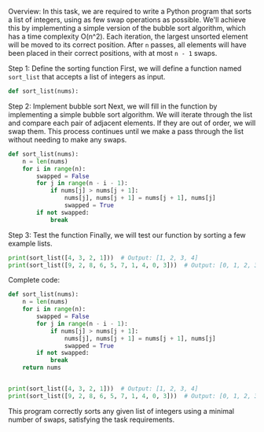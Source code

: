 Overview: 
In this task, we are required to write a Python program that sorts a list of integers, using as few swap operations as possible. We'll achieve this by implementing a simple version of the bubble sort algorithm, which has a time complexity O(n^2). Each iteration, the largest unsorted element will be moved to its correct position. After `n` passes, all elements will have been placed in their correct positions, with at most `n - 1` swaps.

Step 1: Define the sorting function
First, we will define a function named `sort_list` that accepts a list of integers as input.

```python
def sort_list(nums):
```

Step 2: Implement bubble sort
Next, we will fill in the function by implementing a simple bubble sort algorithm. We will iterate through the list and compare each pair of adjacent elements. If they are out of order, we will swap them. This process continues until we make a pass through the list without needing to make any swaps.

```python
def sort_list(nums):
    n = len(nums)
    for i in range(n):
        swapped = False
        for j in range(n - i - 1):
            if nums[j] > nums[j + 1]:
                nums[j], nums[j + 1] = nums[j + 1], nums[j]
                swapped = True
        if not swapped:
            break
```

Step 3: Test the function
Finally, we will test our function by sorting a few example lists.

```python
print(sort_list([4, 3, 2, 1]))  # Output: [1, 2, 3, 4]
print(sort_list([9, 2, 8, 6, 5, 7, 1, 4, 0, 3]))  # Output: [0, 1, 2, 3, 4, 5, 6, 7, 8, 9]
```

Complete code:

```python
def sort_list(nums):
    n = len(nums)
    for i in range(n):
        swapped = False
        for j in range(n - i - 1):
            if nums[j] > nums[j + 1]:
                nums[j], nums[j + 1] = nums[j + 1], nums[j]
                swapped = True
        if not swapped:
            break
    return nums


print(sort_list([4, 3, 2, 1]))  # Output: [1, 2, 3, 4]
print(sort_list([9, 2, 8, 6, 5, 7, 1, 4, 0, 3]))  # Output: [0, 1, 2, 3, 4, 5, 6, 7, 8, 9]
```

This program correctly sorts any given list of integers using a minimal number of swaps, satisfying the task requirements.